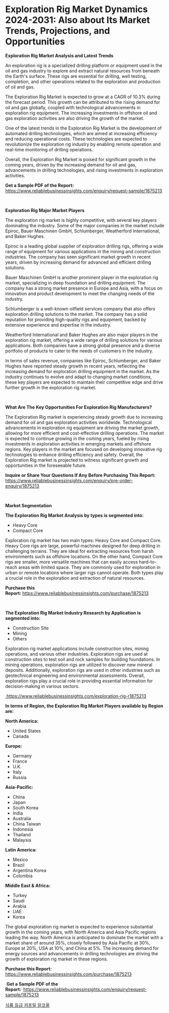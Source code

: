 <p><h1>Exploration Rig Market Dynamics 2024-2031: Also about Its Market Trends, Projections, and Opportunities</h1></p><p><strong>Exploration Rig Market Analysis and Latest Trends</strong></p>
<p><p>An exploration rig is a specialized drilling platform or equipment used in the oil and gas industry to explore and extract natural resources from beneath the Earth's surface. These rigs are essential for drilling, well testing, completion, and other operations related to the exploration and production of oil and gas.</p><p>The Exploration Rig Market is expected to grow at a CAGR of 10.3% during the forecast period. This growth can be attributed to the rising demand for oil and gas globally, coupled with technological advancements in exploration rig equipment. The increasing investments in offshore oil and gas exploration activities are also driving the growth of the market.</p><p>One of the latest trends in the Exploration Rig Market is the development of automated drilling technologies, which are aimed at increasing efficiency and reducing operational costs. These technologies are expected to revolutionize the exploration rig industry by enabling remote operation and real-time monitoring of drilling operations.</p><p>Overall, the Exploration Rig Market is poised for significant growth in the coming years, driven by the increasing demand for oil and gas, advancements in drilling technologies, and rising investments in exploration activities.</p></p>
<p><strong>Get a Sample PDF of the Report:&nbsp;</strong> <a href="https://www.reliablebusinessinsights.com/enquiry/request-sample/1875213">https://www.reliablebusinessinsights.com/enquiry/request-sample/1875213</a></p>
<p>&nbsp;</p>
<p><strong>Exploration Rig Major Market Players</strong></p>
<p><p>The exploration rig market is highly competitive, with several key players dominating the industry. Some of the major companies in the market include Epiroc, Bauer Maschinen GmbH, Schlumberger, Weatherford International, and Baker Hughes.</p><p>Epiroc is a leading global supplier of exploration drilling rigs, offering a wide range of equipment for various applications in the mining and construction industries. The company has seen significant market growth in recent years, driven by increasing demand for advanced and efficient drilling solutions.</p><p>Bauer Maschinen GmbH is another prominent player in the exploration rig market, specializing in deep foundation and drilling equipment. The company has a strong market presence in Europe and Asia, with a focus on innovation and product development to meet the changing needs of the industry.</p><p>Schlumberger is a well-known oilfield services company that also offers exploration drilling solutions to the market. The company has a solid reputation for providing high-quality rigs and equipment, backed by extensive experience and expertise in the industry.</p><p>Weatherford International and Baker Hughes are also major players in the exploration rig market, offering a wide range of drilling solutions for various applications. Both companies have a strong global presence and a diverse portfolio of products to cater to the needs of customers in the industry.</p><p>In terms of sales revenue, companies like Epiroc, Schlumberger, and Baker Hughes have reported steady growth in recent years, reflecting the increasing demand for exploration drilling equipment in the market. As the industry continues to evolve and adapt to changing market conditions, these key players are expected to maintain their competitive edge and drive further growth in the exploration rig market.</p></p>
<p>&nbsp;</p>
<p><strong>What Are The Key Opportunities For Exploration Rig Manufacturers?</strong></p>
<p><p>The Exploration Rig market is experiencing steady growth due to increasing demand for oil and gas exploration activities worldwide. Technological advancements in exploration rig equipment are driving the market growth, allowing for more efficient and cost-effective drilling operations. The market is expected to continue growing in the coming years, fueled by rising investments in exploration activities in emerging markets and offshore regions. Key players in the market are focused on developing innovative rig technologies to enhance drilling efficiency and safety. Overall, the Exploration Rig market is projected to witness significant growth and opportunities in the foreseeable future.</p></p>
<p><strong>Inquire or Share Your Questions If Any Before Purchasing This Report:</strong> <a href="https://www.reliablebusinessinsights.com/enquiry/pre-order-enquiry/1875213">https://www.reliablebusinessinsights.com/enquiry/pre-order-enquiry/1875213</a></p>
<p>&nbsp;</p>
<p><strong>Market Segmentation</strong></p>
<p><strong>The Exploration Rig Market Analysis by types is segmented into:</strong></p>
<p><ul><li>Heavy Core</li><li>Compact Core</li></ul></p>
<p><p>Exploration rig market has two main types: Heavy Core and Compact Core. Heavy Core rigs are large, powerful machines designed for deep drilling in challenging terrains. They are ideal for extracting resources from harsh environments such as offshore locations. On the other hand, Compact Core rigs are smaller, more versatile machines that can easily access hard-to-reach areas with limited space. They are commonly used for exploration in urban or remote locations where larger rigs cannot operate. Both types play a crucial role in the exploration and extraction of natural resources.</p></p>
<p><strong>Purchase this Report:&nbsp;</strong><a href="https://www.reliablebusinessinsights.com/purchase/1875213">https://www.reliablebusinessinsights.com/purchase/1875213</a></p>
<p>&nbsp;</p>
<p><strong>The Exploration Rig Market Industry Research by Application is segmented into:</strong></p>
<p><ul><li>Construction Site</li><li>Mining</li><li>Others</li></ul></p>
<p><p>Exploration rig market applications include construction sites, mining operations, and various other industries. Exploration rigs are used at construction sites to test soil and rock samples for building foundations. In mining operations, exploration rigs are utilized to discover new mineral deposits. Additionally, exploration rigs are used in other industries such as geotechnical engineering and environmental assessments. Overall, exploration rigs play a crucial role in providing essential information for decision-making in various sectors.</p></p>
<p><a href="https://www.reliablebusinessinsights.com/exploration-rig-r1875213">&nbsp;https://www.reliablebusinessinsights.com/exploration-rig-r1875213</a></p>
<p><strong>In terms of Region, the Exploration Rig Market Players available by Region are:</strong></p>
<p>
    <p> <strong> North America: </strong>
        <ul>
            <li>United States</li>
            <li>Canada</li>
        </ul>
        </p> 
    <p> <strong> Europe: </strong>
        <ul>
            <li>Germany</li>
            <li>France</li>
            <li>U.K.</li>
            <li>Italy</li>
            <li>Russia</li>
        </ul>
        </p> 
    <p> <strong> Asia-Pacific: </strong>
        <ul>
            <li>China</li>
            <li>Japan</li>
            <li>South Korea</li>
            <li>India</li>
            <li>Australia</li>
            <li>China Taiwan</li>
            <li>Indonesia</li>
            <li>Thailand</li>
            <li>Malaysia</li>
        </ul>
        </p> 
    <p> <strong> Latin America: </strong>
        <ul>
            <li>Mexico</li>
            <li>Brazil</li>
            <li>Argentina Korea</li>
            <li>Colombia</li>
        </ul>
        </p> 
    <p> <strong> Middle East & Africa: </strong>
        <ul>
            <li>Turkey</li>
            <li>Saudi</li>
            <li>Arabia</li>
            <li>UAE</li>
            <li>Korea</li>
        </ul>
    </p>
    </p>
<p><p>The global exploration rig market is expected to experience substantial growth in the coming years, with North America and Asia Pacific regions leading the way. North America is anticipated to dominate the market with a market share of around 35%, closely followed by Asia Pacific at 30%, Europe at 20%, USA at 10%, and China at 5%. The increasing demand for energy sources and advancements in drilling technologies are driving the growth of exploration rig market in these regions.</p></p>
<p><strong>Purchase this Report: </strong><a href="https://www.reliablebusinessinsights.com/purchase/1875213">https://www.reliablebusinessinsights.com/purchase/1875213</a></p>
<p>&nbsp;<strong>Get a Sample PDF of the Report:&nbsp;&nbsp;</strong><a href="https://www.reliablebusinessinsights.com/enquiry/request-sample/1875213">https://www.reliablebusinessinsights.com/enquiry/request-sample/1875213</a></p>
<p><strong></strong></p>
<p><p><a href="https://github.com/dollarearner151/Market-Research-Report-List-1/blob/main/8652199172956.md">식품 등급 카프릴 알코올</a></p></p>